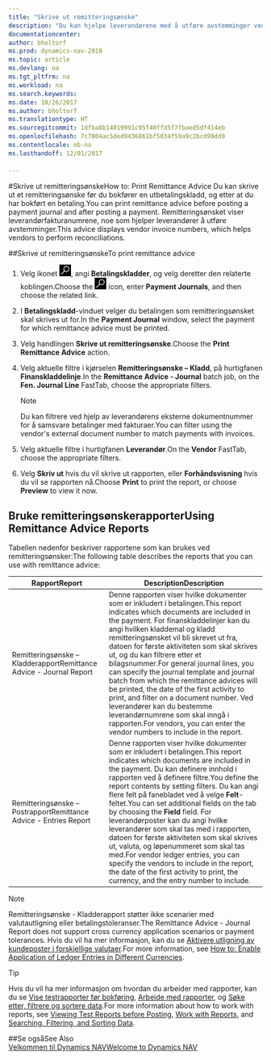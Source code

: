 ```yaml
---
title: "Skrive ut remitteringsønske"
description: "Du kan hjelpe leverandørene med å utføre avstemminger ved å skrive ut remitteringsønsker før du bokfører en utbetalingskladd, og etter at du har bokført en betaling."
documentationcenter: 
author: bholtorf
ms.prod: dynamics-nav-2018
ms.topic: article
ms.devlang: na
ms.tgt_pltfrm: na
ms.workload: na
ms.search.keywords: 
ms.date: 10/26/2017
ms.author: bholtorf
ms.translationtype: HT
ms.sourcegitcommit: 1dfba8b14019991c95f40ffd5f7fbaed5df414eb
ms.openlocfilehash: 7c7004ac5ded9436861bf5034f59a9c2bcd99dd0
ms.contentlocale: nb-no
ms.lasthandoff: 12/01/2017

---
```


#<a name="how-to-print-remittance-advice"></a><span data-ttu-id="516e7-103">Skrive ut remitteringsønske</span><span class="sxs-lookup"><span data-stu-id="516e7-103">How to: Print Remittance Advice</span></span>
<span data-ttu-id="516e7-104">Du kan skrive ut et remitteringsønske før du bokfører en utbetalingskladd, og etter at du har bokført en betaling.</span><span class="sxs-lookup"><span data-stu-id="516e7-104">You can print remittance advice before posting a payment journal and after posting a payment.</span></span> <span data-ttu-id="516e7-105">Remitteringsønsket viser leverandørfakturanumrene, noe som hjelper leverandører å utføre avstemminger.</span><span class="sxs-lookup"><span data-stu-id="516e7-105">This advice displays vendor invoice numbers, which helps vendors to perform reconciliations.</span></span>

##<a name="to-print-remittance-advice"></a><span data-ttu-id="516e7-106">Skrive ut remitteringsønske</span><span class="sxs-lookup"><span data-stu-id="516e7-106">To print remittance advice</span></span>
1. <span data-ttu-id="516e7-107">Velg ikonet ![Søk etter side eller rapport](media/ui-search/search_small.png "Søk etter side eller rapport"), angi **Betalingskladder**, og velg deretter den relaterte koblingen.</span><span class="sxs-lookup"><span data-stu-id="516e7-107">Choose the ![Search for Page or Report](media/ui-search/search_small.png "Search for Page or Report icon") icon, enter **Payment Journals**, and then choose the related link.</span></span>  
2. <span data-ttu-id="516e7-108">I **Betalingskladd**-vinduet velger du betalingen som remitteringsønsket skal skrives ut for.</span><span class="sxs-lookup"><span data-stu-id="516e7-108">In the **Payment Journal** window, select the payment for which remittance advice must be printed.</span></span>  
3. <span data-ttu-id="516e7-109">Velg handlingen **Skrive ut remitteringsønske**.</span><span class="sxs-lookup"><span data-stu-id="516e7-109">Choose the **Print Remittance Advice** action.</span></span>  
4. <span data-ttu-id="516e7-110">Velg aktuelle filtre i kjørselen **Remitteringsønske – Kladd**, på hurtigfanen **Finanskladdelinje**.</span><span class="sxs-lookup"><span data-stu-id="516e7-110">In the **Remittance Advice - Journal** batch job, on the **Fen. Journal Line** FastTab, choose the appropriate filters.</span></span>  
  
    >[!Note]
    > <span data-ttu-id="516e7-111">Du kan filtrere ved hjelp av leverandørens eksterne dokumentnummer for å samsvare betalinger med fakturaer.</span><span class="sxs-lookup"><span data-stu-id="516e7-111">You can filter using the vendor's external document number to match payments with invoices.</span></span>

5. <span data-ttu-id="516e7-112">Velg aktuelle filtre i hurtigfanen **Leverandør**.</span><span class="sxs-lookup"><span data-stu-id="516e7-112">On the **Vendor** FastTab, choose the appropriate filters.</span></span>  
6. <span data-ttu-id="516e7-113">Velg **Skriv ut** hvis du vil skrive ut rapporten, eller **Forhåndsvisning** hvis du vil se rapporten nå.</span><span class="sxs-lookup"><span data-stu-id="516e7-113">Choose **Print** to print the report, or choose **Preview** to view it now.</span></span>  

## <a name="using-remittance-advice-reports"></a><span data-ttu-id="516e7-114">Bruke remitteringsønskerapporter</span><span class="sxs-lookup"><span data-stu-id="516e7-114">Using Remittance Advice Reports</span></span>
<span data-ttu-id="516e7-115">Tabellen nedenfor beskriver rapportene som kan brukes ved remitteringsønsker:</span><span class="sxs-lookup"><span data-stu-id="516e7-115">The following table describes the reports that you can use with remittance advice:</span></span>

|<span data-ttu-id="516e7-116">Rapport</span><span class="sxs-lookup"><span data-stu-id="516e7-116">Report</span></span>|<span data-ttu-id="516e7-117">Description</span><span class="sxs-lookup"><span data-stu-id="516e7-117">Description</span></span>|
|----|----|
|<span data-ttu-id="516e7-118">Remitteringsønske – Kladderapport</span><span class="sxs-lookup"><span data-stu-id="516e7-118">Remittance Advice - Journal Report</span></span>|<span data-ttu-id="516e7-119">Denne rapporten viser hvilke dokumenter som er inkludert i betalingen.</span><span class="sxs-lookup"><span data-stu-id="516e7-119">This report indicates which documents are included in the payment.</span></span> <span data-ttu-id="516e7-120">For finanskladdelinjer kan du angi hvilken kladdemal og kladd remitteringsønsket vil bli skrevet ut fra, datoen for første aktiviteten som skal skrives ut, og du kan filtrere etter et bilagsnummer.</span><span class="sxs-lookup"><span data-stu-id="516e7-120">For general journal lines, you can specify the journal template and journal batch from which the remittance advices will be printed, the date of the first activity to print, and filter on a document number.</span></span> <span data-ttu-id="516e7-121">Ved leverandører kan du bestemme leverandørnumrene som skal inngå i rapporten.</span><span class="sxs-lookup"><span data-stu-id="516e7-121">For vendors, you can enter the vendor numbers to include in the report.</span></span> |
|<span data-ttu-id="516e7-122">Remitteringsønske – Postrapport</span><span class="sxs-lookup"><span data-stu-id="516e7-122">Remittance Advice - Entries Report</span></span>| <span data-ttu-id="516e7-123">Denne rapporten viser hvilke dokumenter som er inkludert i betalingen.</span><span class="sxs-lookup"><span data-stu-id="516e7-123">This report indicates which documents are included in the payment.</span></span> <span data-ttu-id="516e7-124">Du kan definere innhold i rapporten ved å definere filtre.</span><span class="sxs-lookup"><span data-stu-id="516e7-124">You define the report contents by setting filters.</span></span> <span data-ttu-id="516e7-125">Du kan angi flere felt på fanebladet ved å velge **Felt**-feltet.</span><span class="sxs-lookup"><span data-stu-id="516e7-125">You can set additional fields on the tab by choosing the **Field** field.</span></span> <span data-ttu-id="516e7-126">For leverandørposter kan du angi hvilke leverandører som skal tas med i rapporten, datoen for første aktiviteten som skal skrives ut, valuta, og løpenummeret som skal tas med.</span><span class="sxs-lookup"><span data-stu-id="516e7-126">For vendor ledger entries, you can specify the vendors to include in the report, the date of the first activity to print, the currency, and the entry number to include.</span></span> |

> [!Note]
> <span data-ttu-id="516e7-127">Remitteringsønske - Kladderapport støtter ikke scenarier med valutautligning eller betalingstoleranser.</span><span class="sxs-lookup"><span data-stu-id="516e7-127">The Remittance Advice - Journal Report does not support cross currency application scenarios or payment tolerances.</span></span> <span data-ttu-id="516e7-128">Hvis du vil ha mer informasjon, kan du se [Aktivere utligning av kundeposter i forskjellige valutaer](finance-how-enable-application-ledger-entries-different-currencies.md).</span><span class="sxs-lookup"><span data-stu-id="516e7-128">For more information, see [How to: Enable Application of Ledger Entries in Different Currencies](finance-how-enable-application-ledger-entries-different-currencies.md).</span></span>

> [!Tip]
> <span data-ttu-id="516e7-129">Hvis du vil ha mer informasjon om hvordan du arbeider med rapporter, kan du se [Vise testrapporter før bokføring](ui-how-view-test-reports-posting.md), [Arbeide med rapporter](ui-work-report.md), og [Søke etter, filtrere og sortere data](ui-enter-criteria-filters.md).</span><span class="sxs-lookup"><span data-stu-id="516e7-129">For more information about how to work with reports, see [Viewing Test Reports before Posting](ui-how-view-test-reports-posting.md), [Work with Reports](ui-work-report.md), and [Searching, Filtering, and Sorting Data](ui-enter-criteria-filters.md).</span></span>

##<a name="see-also"></a><span data-ttu-id="516e7-130">Se også</span><span class="sxs-lookup"><span data-stu-id="516e7-130">See Also</span></span>  
[<span data-ttu-id="516e7-131">Velkommen til Dynamics NAV</span><span class="sxs-lookup"><span data-stu-id="516e7-131">Welcome to Dynamics NAV</span></span>](across-get-started.md)
